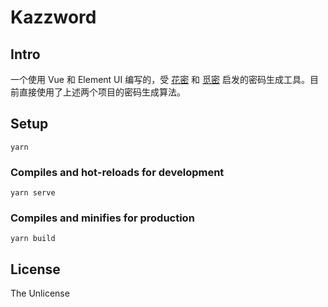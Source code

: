 # Kazzword

## Intro

一个使用 Vue 和 Element UI 编写的，受 [花密](https://flowerpassword.com) 和 [觅密](https://github.com/Wsine/seekpassword) 启发的密码生成工具。目前直接使用了上述两个项目的密码生成算法。

## Setup

```
yarn
```

### Compiles and hot-reloads for development

```
yarn serve
```

### Compiles and minifies for production

```
yarn build
```

## License

The Unlicense
